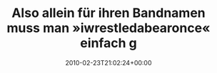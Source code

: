 ---
retweeted: false
source: <a href="http://twitter.com" rel="nofollow">Twitter Web Client</a>
entities:
  hashtags: []
  symbols: []
  user_mentions: []
  urls: []
display_text_range:
- '0'
- '126'
favorite_count: '0'
id_str: '9542559203'
truncated: false
retweet_count: '0'
id: '9542559203'
created_at: Tue Feb 23 21:02:24 +0000 2010
favorited: false
full_text: Also allein für ihren Bandnamen muss man »iwrestledabearonce« einfach gern
  haben... http://www.youtube.com/watch?v=ZrFTR9fucr8
lang: de
tags:
- pesos/twitter
date: '2010-02-23T21:02:24+00:00'
src: https://twitter.com/bascht/status/9542559203
original_url: https://twitter.com/bascht/status/9542559203
type: twitter_tweet
text: Also allein für ihren Bandnamen muss man »iwrestledabearonce« einfach gern haben...
  http://www.youtube.com/watch?v=ZrFTR9fucr8
title: Also allein für ihren Bandnamen muss man »iwrestledabearonce« einfach g

---